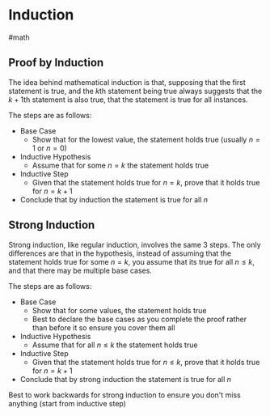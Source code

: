 # Induction
#math 

## Proof by Induction

The idea behind mathematical induction is that, supposing that the first statement is true, and the $k$th statement being true always suggests that the $k+1$th statement is also true, that the statement is true for all instances. 

The steps are as follows:

- Base Case
	- Show that for the lowest value, the statement holds true (usually $n=1$ or $n=0$)
- Inductive Hypothesis
	- Assume that for some $n=k$ the statement holds true
- Inductive Step
	- Given that the statement holds true for $n=k$, prove that it holds true for $n=k+1$
- Conclude that by induction the statement is true for all $n$ 

## Strong Induction

Strong induction, like regular induction, involves the same 3 steps. The only differences are that in the hypothesis, instead of assuming that the statement holds true for some $n=k$, you assume that its true for all $n \leq k$, and that there may be multiple base cases.

The steps are as follows:

- Base Case
	- Show that for some values, the statement holds true
	- Best to declare the base cases as you complete the proof rather than before it so ensure you cover them all
- Inductive Hypothesis
	- Assume that for all $n \leq k$ the statement holds true
- Inductive Step
	- Given that the statement holds true for $n \leq k$, prove that it holds true for $n=k+1$
- Conclude that by strong induction the statement is true for all $n$ 

Best to work backwards for strong induction to ensure you don't miss anything (start from inductive step)
